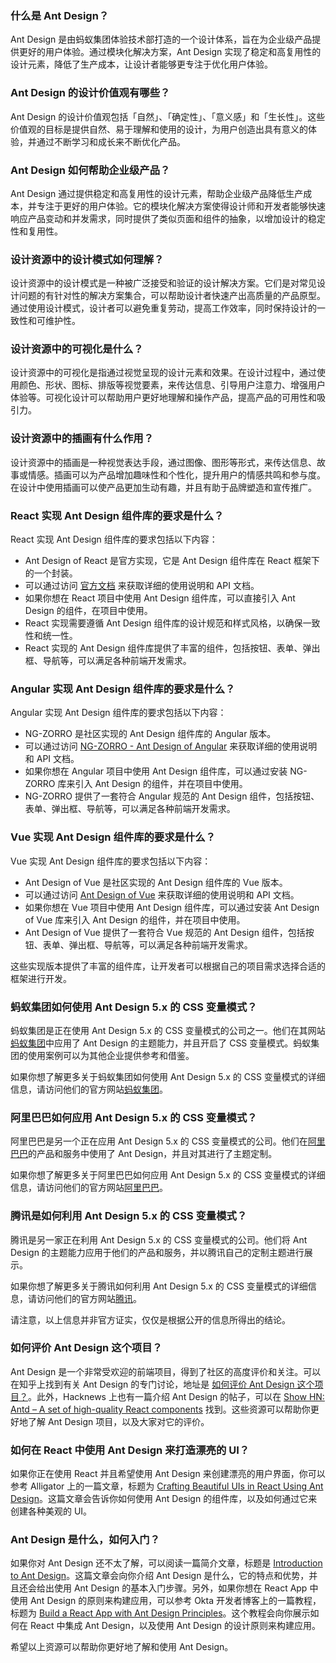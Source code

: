 ### 什么是 Ant Design？

Ant Design 是由蚂蚁集团体验技术部打造的一个设计体系，旨在为企业级产品提供更好的用户体验。通过模块化解决方案，Ant Design 实现了稳定和高复用性的设计元素，降低了生产成本，让设计者能够更专注于优化用户体验。

### Ant Design 的设计价值观有哪些？

Ant Design 的设计价值观包括「自然」、「确定性」、「意义感」和「生长性」。这些价值观的目标是提供自然、易于理解和使用的设计，为用户创造出具有意义的体验，并通过不断学习和成长来不断优化产品。

### Ant Design 如何帮助企业级产品？

Ant Design 通过提供稳定和高复用性的设计元素，帮助企业级产品降低生产成本，并专注于更好的用户体验。它的模块化解决方案使得设计师和开发者能够快速响应产品变动和并发需求，同时提供了类似页面和组件的抽象，以增加设计的稳定性和复用性。

### 设计资源中的设计模式如何理解？

设计资源中的设计模式是一种被广泛接受和验证的设计解决方案。它们是对常见设计问题的有针对性的解决方案集合，可以帮助设计者快速产出高质量的产品原型。通过使用设计模式，设计者可以避免重复劳动，提高工作效率，同时保持设计的一致性和可维护性。

### 设计资源中的可视化是什么？

设计资源中的可视化是指通过视觉呈现的设计元素和效果。在设计过程中，通过使用颜色、形状、图标、排版等视觉要素，来传达信息、引导用户注意力、增强用户体验等。可视化设计可以帮助用户更好地理解和操作产品，提高产品的可用性和吸引力。

### 设计资源中的插画有什么作用？

设计资源中的插画是一种视觉表达手段，通过图像、图形等形式，来传达信息、故事或情感。插画可以为产品增加趣味性和个性化，提升用户的情感共鸣和参与度。在设计中使用插画可以使产品更加生动有趣，并且有助于品牌塑造和宣传推广。

### React 实现 Ant Design 组件库的要求是什么？

React 实现 Ant Design 组件库的要求包括以下内容：

- Ant Design of React 是官方实现，它是 Ant Design 组件库在 React 框架下的一个封装。
- 可以通过访问 [官方文档](/docs/react/introduce) 来获取详细的使用说明和 API 文档。
- 如果你想在 React 项目中使用 Ant Design 组件库，可以直接引入 Ant Design 的组件，在项目中使用。
- React 实现需要遵循 Ant Design 组件库的设计规范和样式风格，以确保一致性和统一性。
- React 实现的 Ant Design 组件库提供了丰富的组件，包括按钮、表单、弹出框、导航等，可以满足各种前端开发需求。

### Angular 实现 Ant Design 组件库的要求是什么？

Angular 实现 Ant Design 组件库的要求包括以下内容：

- NG-ZORRO 是社区实现的 Ant Design 组件库的 Angular 版本。
- 可以通过访问 [NG-ZORRO - Ant Design of Angular](http://ng.ant.design) 来获取详细的使用说明和 API 文档。
- 如果你想在 Angular 项目中使用 Ant Design 组件库，可以通过安装 NG-ZORRO 库来引入 Ant Design 的组件，并在项目中使用。
- NG-ZORRO 提供了一套符合 Angular 规范的 Ant Design 组件，包括按钮、表单、弹出框、导航等，可以满足各种前端开发需求。

### Vue 实现 Ant Design 组件库的要求是什么？

Vue 实现 Ant Design 组件库的要求包括以下内容：

- Ant Design of Vue 是社区实现的 Ant Design 组件库的 Vue 版本。
- 可以通过访问 [Ant Design of Vue](http://antdv.com) 来获取详细的使用说明和 API 文档。
- 如果你想在 Vue 项目中使用 Ant Design 组件库，可以通过安装 Ant Design of Vue 库来引入 Ant Design 的组件，并在项目中使用。
- Ant Design of Vue 提供了一套符合 Vue 规范的 Ant Design 组件，包括按钮、表单、弹出框、导航等，可以满足各种前端开发需求。

这些实现版本提供了丰富的组件库，让开发者可以根据自己的项目需求选择合适的框架进行开发。

### 蚂蚁集团如何使用 Ant Design 5.x 的 CSS 变量模式？

蚂蚁集团是正在使用 Ant Design 5.x 的 CSS 变量模式的公司之一。他们在其网站[蚂蚁集团](https://www.antgroup.com/)中应用了 Ant Design 的主题能力，并且开启了 CSS 变量模式。蚂蚁集团的使用案例可以为其他企业提供参考和借鉴。

如果你想了解更多关于蚂蚁集团如何使用 Ant Design 5.x 的 CSS 变量模式的详细信息，请访问他们的官方网站[蚂蚁集团](https://www.antgroup.com/)。

### 阿里巴巴如何应用 Ant Design 5.x 的 CSS 变量模式？

阿里巴巴是另一个正在应用 Ant Design 5.x 的 CSS 变量模式的公司。他们在[阿里巴巴](https://www.alibaba.com/)的产品和服务中使用了 Ant Design，并且对其进行了主题定制。

如果你想了解更多关于阿里巴巴如何应用 Ant Design 5.x 的 CSS 变量模式的详细信息，请访问他们的官方网站[阿里巴巴](https://www.alibaba.com/)。

### 腾讯是如何利用 Ant Design 5.x 的 CSS 变量模式？

腾讯是另一家正在利用 Ant Design 5.x 的 CSS 变量模式的公司。他们将 Ant Design 的主题能力应用于他们的产品和服务，并以腾讯自己的定制主题进行展示。

如果你想了解更多关于腾讯如何利用 Ant Design 5.x 的 CSS 变量模式的详细信息，请访问他们的官方网站[腾讯](https://www.tencent.com)。

请注意，以上信息并非官方证实，仅仅是根据公开的信息所得出的结论。

### 如何评价 Ant Design 这个项目？

Ant Design 是一个非常受欢迎的前端项目，得到了社区的高度评价和关注。可以在知乎上找到有关 Ant Design 的专门讨论，地址是 [如何评价 Ant Design 这个项目？](https://www.zhihu.com/question/33629737)。此外，Hacknews 上也有一篇介绍 Ant Design 的帖子，可以在 [Show HN: Antd – A set of high-quality React components](https://news.ycombinator.com/item?id=13053137) 找到。这些资源可以帮助你更好地了解 Ant Design 项目，以及大家对它的评价。

### 如何在 React 中使用 Ant Design 来打造漂亮的 UI？

如果你正在使用 React 并且希望使用 Ant Design 来创建漂亮的用户界面，你可以参考 Alligator 上的一篇文章，标题为 [Crafting Beautiful UIs in React Using Ant Design](https://alligator.io/react/beautiful-uis-ant-design/)。这篇文章会告诉你如何使用 Ant Design 的组件库，以及如何通过它来创建各种美观的 UI。

### Ant Design 是什么，如何入门？

如果你对 Ant Design 还不太了解，可以阅读一篇简介文章，标题是 [Introduction to Ant Design](https://blog.logrocket.com/introduction-to-ant-design/)。这篇文章会向你介绍 Ant Design 是什么，它的特点和优势，并且还会给出使用 Ant Design 的基本入门步骤。另外，如果你想在 React App 中使用 Ant Design 的原则来构建应用，可以参考 Okta 开发者博客上的一篇教程，标题为 [Build a React App with Ant Design Principles](https://developer.okta.com/blog/2020/09/16/ant-design-react-app)。这个教程会向你展示如何在 React 中集成 Ant Design，以及使用 Ant Design 的设计原则来构建应用。

希望以上资源可以帮助你更好地了解和使用 Ant Design。